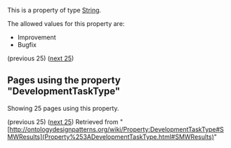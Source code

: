This is a property of type [String](../Type/String "Type:String").


The allowed values for this property are:



* Improvement
* Bugfix



  

(previous 25) ([next 25](index.php@title=Property%253ADevelopmentTaskType&from=Tasks%252FModelling+Issue+Form+Autocomplete+partly+working+only.html#SMWResults "Property:DevelopmentTaskType"))
## Pages using the property "DevelopmentTaskType"


Showing 25 pages using this property.


(previous 25) ([next 25](index.php@title=Property%253ADevelopmentTaskType&from=Tasks%252FModelling+Issue+Form+Autocomplete+partly+working+only.html#SMWResults "Property:DevelopmentTaskType"))
Retrieved from "[http://ontologydesignpatterns.org/wiki/Property:DevelopmentTaskType#SMWResults](Property%253ADevelopmentTaskType.html#SMWResults)"